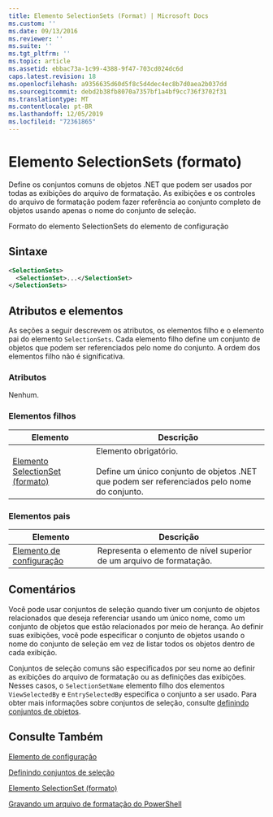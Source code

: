 ```yaml
---
title: Elemento SelectionSets (Format) | Microsoft Docs
ms.custom: ''
ms.date: 09/13/2016
ms.reviewer: ''
ms.suite: ''
ms.tgt_pltfrm: ''
ms.topic: article
ms.assetid: ebbac73a-1c99-4388-9f47-703cd024dc6d
caps.latest.revision: 18
ms.openlocfilehash: a9356635d60d5f8c5d4dec4ec8b7d0aea2b037dd
ms.sourcegitcommit: debd2b38fb8070a7357bf1a4bf9cc736f3702f31
ms.translationtype: MT
ms.contentlocale: pt-BR
ms.lasthandoff: 12/05/2019
ms.locfileid: "72361865"
---
```

# <a name="selectionsets-element-format"></a>Elemento SelectionSets (formato)

Define os conjuntos comuns de objetos .NET que podem ser usados por todas as exibições do arquivo de formatação. As exibições e os controles do arquivo de formatação podem fazer referência ao conjunto completo de objetos usando apenas o nome do conjunto de seleção.

Formato do elemento SelectionSets do elemento de configuração

## <a name="syntax"></a>Sintaxe

```xml
<SelectionSets>
  <SelectionSet>...</SelectionSet>
</SelectionSets>
```

## <a name="attributes-and-elements"></a>Atributos e elementos

As seções a seguir descrevem os atributos, os elementos filho e o elemento pai do elemento `SelectionSets`. Cada elemento filho define um conjunto de objetos que podem ser referenciados pelo nome do conjunto. A ordem dos elementos filho não é significativa.

### <a name="attributes"></a>Atributos

Nenhum.

### <a name="child-elements"></a>Elementos filhos

|Elemento|Descrição|
|-------------|-----------------|
|[Elemento SelectionSet (formato)](./selectionset-element-format.md)|Elemento obrigatório.<br /><br /> Define um único conjunto de objetos .NET que podem ser referenciados pelo nome do conjunto.|

### <a name="parent-elements"></a>Elementos pais

|Elemento|Descrição|
|-------------|-----------------|
|[Elemento de configuração](./configuration-element-format.md)|Representa o elemento de nível superior de um arquivo de formatação.|

## <a name="remarks"></a>Comentários

Você pode usar conjuntos de seleção quando tiver um conjunto de objetos relacionados que deseja referenciar usando um único nome, como um conjunto de objetos que estão relacionados por meio de herança. Ao definir suas exibições, você pode especificar o conjunto de objetos usando o nome do conjunto de seleção em vez de listar todos os objetos dentro de cada exibição.

Conjuntos de seleção comuns são especificados por seu nome ao definir as exibições do arquivo de formatação ou as definições das exibições. Nesses casos, o `SelectionSetName` elemento filho dos elementos `ViewSelectedBy` e `EntrySelectedBy` especifica o conjunto a ser usado. Para obter mais informações sobre conjuntos de seleção, consulte [definindo conjuntos de objetos](./defining-selection-sets.md).

## <a name="see-also"></a>Consulte Também

[Elemento de configuração](./configuration-element-format.md)

[Definindo conjuntos de seleção](./defining-selection-sets.md)

[Elemento SelectionSet (formato)](./selectionset-element-format.md)

[Gravando um arquivo de formatação do PowerShell](./writing-a-powershell-formatting-file.md)
